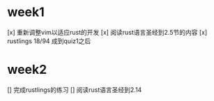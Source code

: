 # week1
[x] 重新调整vim以适应rust的开发
[x] 阅读rust语言圣经到2.5节的内容
[x] rustlings 18/94 成到quiz1之后

# week2
[] 完成rustlings的练习
[] 阅读rust语言圣经到2.14
